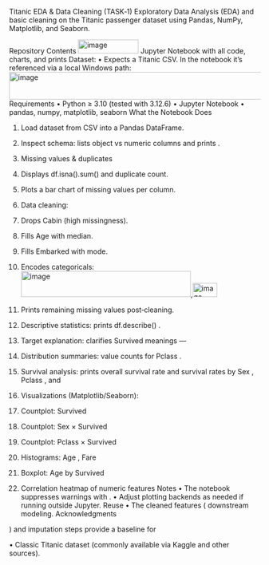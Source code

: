 Titanic EDA & Data Cleaning (TASK‑1)
Exploratory Data Analysis (EDA) and basic cleaning on the Titanic passenger dataset using Pandas, NumPy, Matplotlib, and Seaborn.

Repository Contents
<img width="121" height="28" alt="image" src="https://github.com/user-attachments/assets/e1778115-08b0-450a-9e9e-e04b59756aaf" /> Jupyter Notebook with all code, charts, and prints
Dataset:
•	Expects a Titanic CSV. In the notebook it’s referenced via a local Windows path:
<img width="682" height="55" alt="image" src="https://github.com/user-attachments/assets/b2c65f91-6439-4a8e-bc68-56647b1342a7" />
Requirements
•	Python ≥ 3.10 (tested with 3.12.6)
•	Jupyter Notebook
•	pandas, numpy, matplotlib, seaborn
What the Notebook Does
1.	Load dataset from CSV into a Pandas DataFrame.
2.	Inspect schema: lists object vs numeric columns and prints	.
3.	Missing values & duplicates
4.	Displays df.isna().sum()	and duplicate count.
5.	Plots a bar chart of missing values per column.
6.	Data cleaning:
7.	Drops Cabin (high missingness).
8.	Fills Age with median.
9.	Fills Embarked with mode.
10.	Encodes categoricals:
<img width="340" height="52" alt="image" src="https://github.com/user-attachments/assets/8f8cca44-c4fe-4215-8cc9-e28f6d53b2b6" />,<img width="49" height="28" alt="image" src="https://github.com/user-attachments/assets/87395287-2391-47e8-9bbf-d03313a0ec20" />



11.	Prints remaining missing values post‑cleaning.
12.	Descriptive statistics: prints df.describe() .
13.	Target explanation: clarifies Survived meanings —
14.	Distribution summaries: value counts for Pclass .
15.	Survival analysis: prints overall survival rate and survival rates by Sex , Pclass , and
16.	Visualizations (Matplotlib/Seaborn):
17.	Countplot: Survived
18.	Countplot: Sex × Survived
19.	Countplot: Pclass × Survived
20.	Histograms: Age , Fare
21.	Boxplot: Age by Survived
22.	Correlation heatmap of numeric features
Notes
•	The notebook suppresses warnings with	.
•	Adjust plotting backends as needed if running outside Jupyter.
Reuse
•	The cleaned features ( downstream modeling.
Acknowledgments

 
) and imputation steps provide a baseline for
 
•	Classic Titanic dataset (commonly available via Kaggle and other sources).

 



